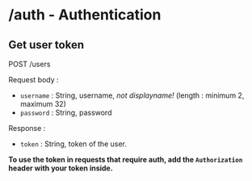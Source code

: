 # /auth - Authentication

## Get user token

POST /users

Request body :

- `username` : String, username, _not displayname!_ (length : minimum 2, maximum 32)
- `password` : String, password

Response :

- `token` : String, token of the user.

**To use the token in requests that require auth, add the `Authorization` header with your token inside.**
